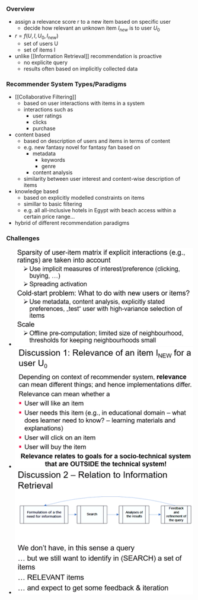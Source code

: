 ### Overview
+ assign a relevance score r to a new item based on specific user
	+ decide how relevant an unknown item $I_{new}$ is to user $U_0$
+ $r=f(U,I,U_0,I_{new})$
	+ set of users U
	+ set of items I
+ unlike [[Information Retrieval]] recommendation is proactive
	+ no explicite query
	+ results often based on implicitly collected data

### Recommender System Types/Paradigms
+ [[Collaborative Filtering]]
	+ based on user interactions with items in a system
	+ interactions such as
		+ user ratings
		+ clicks
		+ purchase
+ content based
	+ based on description of users and items in terms of content
	+ e.g. new fantasy novel for fantasy fan based on
		+ metadata
			+ keywords
			+ genre
		+ content analysis
	+ similarity between user interest and content-wise description of items
+ knowledge based
	+ based on explicitly modelled constraints on items
	+ simillar to basic filtering
	+ e.g. all all-inclusive hotels in Egypt with beach access within a certain price range...
+ hybrid of different recommendation paradigms

### Challenges
+ ![](../../../../z_images/Pasted%20image%2020220502175423.png)
+ ![](../../../../z_images/Pasted%20image%2020220502180102.png)
+ ![](../../../../z_images/Pasted%20image%2020220502180245.png)
